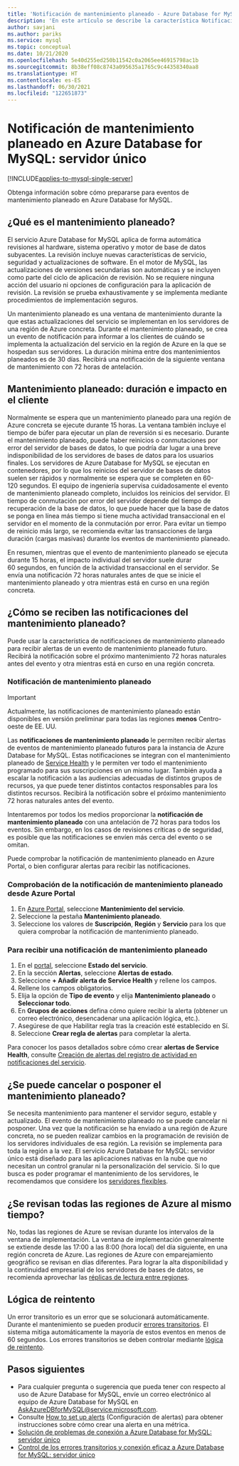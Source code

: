 ```yaml
---
title: 'Notificación de mantenimiento planeado - Azure Database for MySQL: servidor único'
description: 'En este artículo se describe la característica Notificación de mantenimiento planeado en Azure Database for MySQL: servidor único'
author: savjani
ms.author: pariks
ms.service: mysql
ms.topic: conceptual
ms.date: 10/21/2020
ms.openlocfilehash: 5e40d255ed250b11542c0a2065ee46915798ac1b
ms.sourcegitcommit: 8b38eff08c8743a095635a1765c9c44358340aa8
ms.translationtype: HT
ms.contentlocale: es-ES
ms.lasthandoff: 06/30/2021
ms.locfileid: "122651873"
---
```

# <a name="planned-maintenance-notification-in-azure-database-for-mysql---single-server"></a>Notificación de mantenimiento planeado en Azure Database for MySQL: servidor único

[!INCLUDE[applies-to-mysql-single-server](includes/applies-to-mysql-single-server.md)]

Obtenga información sobre cómo prepararse para eventos de mantenimiento planeado en Azure Database for MySQL.

## <a name="what-is-a-planned-maintenance"></a>¿Qué es el mantenimiento planeado?

El servicio Azure Database for MySQL aplica de forma automática revisiones al hardware, sistema operativo y motor de base de datos subyacentes. La revisión incluye nuevas características de servicio, seguridad y actualizaciones de software. En el motor de MySQL, las actualizaciones de versiones secundarias son automáticas y se incluyen como parte del ciclo de aplicación de revisión. No se requiere ninguna acción del usuario ni opciones de configuración para la aplicación de revisión. La revisión se prueba exhaustivamente y se implementa mediante procedimientos de implementación seguros.

Un mantenimiento planeado es una ventana de mantenimiento durante la que estas actualizaciones del servicio se implementan en los servidores de una región de Azure concreta. Durante el mantenimiento planeado, se crea un evento de notificación para informar a los clientes de cuándo se implementa la actualización del servicio en la región de Azure en la que se hospedan sus servidores. La duración mínima entre dos mantenimientos planeados es de 30 días. Recibirá una notificación de la siguiente ventana de mantenimiento con 72 horas de antelación.

## <a name="planned-maintenance---duration-and-customer-impact"></a>Mantenimiento planeado: duración e impacto en el cliente

Normalmente se espera que un mantenimiento planeado para una región de Azure concreta se ejecute durante 15 horas. La ventana también incluye el tiempo de búfer para ejecutar un plan de reversión si es necesario. Durante el mantenimiento planeado, puede haber reinicios o conmutaciones por error del servidor de bases de datos, lo que podría dar lugar a una breve indisponibilidad de los servidores de bases de datos para los usuarios finales. Los servidores de Azure Database for MySQL se ejecutan en contenedores, por lo que los reinicios del servidor de bases de datos suelen ser rápidos y normalmente se espera que se completen en 60-120 segundos. El equipo de ingeniería supervisa cuidadosamente el evento de mantenimiento planeado completo, incluidos los reinicios del servidor. El tiempo de conmutación por error del servidor depende del tiempo de recuperación de la base de datos, lo que puede hacer que la base de datos se ponga en línea más tiempo si tiene mucha actividad transaccional en el servidor en el momento de la conmutación por error. Para evitar un tiempo de reinicio más largo, se recomienda evitar las transacciones de larga duración (cargas masivas) durante los eventos de mantenimiento planeado.

En resumen, mientras que el evento de mantenimiento planeado se ejecuta durante 15 horas, el impacto individual del servidor suele durar 60 segundos, en función de la actividad transaccional en el servidor. Se envía una notificación 72 horas naturales antes de que se inicie el mantenimiento planeado y otra mientras está en curso en una región concreta.

## <a name="how-can-i-get-notified-of-planned-maintenance"></a>¿Cómo se reciben las notificaciones del mantenimiento planeado?

Puede usar la característica de notificaciones de mantenimiento planeado para recibir alertas de un evento de mantenimiento planeado futuro. Recibirá la notificación sobre el próximo mantenimiento 72 horas naturales antes del evento y otra mientras está en curso en una región concreta.

### <a name="planned-maintenance-notification"></a>Notificación de mantenimiento planeado

> [!IMPORTANT]
> Actualmente, las notificaciones de mantenimiento planeado están disponibles en versión preliminar para todas las regiones **menos** Centro-oeste de EE. UU.

Las **notificaciones de mantenimiento planeado** le permiten recibir alertas de eventos de mantenimiento planeado futuros para la instancia de Azure Database for MySQL. Estas notificaciones se integran con el mantenimiento planeado de [Service Health](../service-health/overview.md) y le permiten ver todo el mantenimiento programado para sus suscripciones en un mismo lugar. También ayuda a escalar la notificación a las audiencias adecuadas de distintos grupos de recursos, ya que puede tener distintos contactos responsables para los distintos recursos. Recibirá la notificación sobre el próximo mantenimiento 72 horas naturales antes del evento.

Intentaremos por todos los medios proporcionar la **notificación de mantenimiento planeado** con una antelación de 72 horas para todos los eventos. Sin embargo, en los casos de revisiones críticas o de seguridad, es posible que las notificaciones se envíen más cerca del evento o se omitan.

Puede comprobar la notificación de mantenimiento planeado en Azure Portal, o bien configurar alertas para recibir las notificaciones. 

### <a name="check-planned-maintenance-notification-from-azure-portal"></a>Comprobación de la notificación de mantenimiento planeado desde Azure Portal

1. En [Azure Portal](https://portal.azure.com), seleccione **Mantenimiento del servicio**.
2. Seleccione la pestaña **Mantenimiento planeado**.
3. Seleccione los valores de **Suscripción**, **Región** y **Servicio** para los que quiera comprobar la notificación de mantenimiento planeado. 
   
### <a name="to-receive-planned-maintenance-notification"></a>Para recibir una notificación de mantenimiento planeado

1. En el [portal](https://portal.azure.com), seleccione **Estado del servicio**.
2. En la sección **Alertas**, seleccione **Alertas de estado**.
3. Seleccione **+ Añadir alerta de Service Health** y rellene los campos.
4. Rellene los campos obligatorios. 
5. Elija la opción de **Tipo de evento** y elija **Mantenimiento planeado** o **Seleccionar todo**.
6. En **Grupos de acciones** defina cómo quiere recibir la alerta (obtener un correo electrónico, desencadenar una aplicación lógica, etc.).  
7. Asegúrese de que Habilitar regla tras la creación esté establecido en Sí.
8. Seleccione **Crear regla de alertas** para completar la alerta.

Para conocer los pasos detallados sobre cómo crear **alertas de Service Health**, consulte [Creación de alertas del registro de actividad en notificaciones del servicio](../service-health/alerts-activity-log-service-notifications-portal.md).

## <a name="can-i-cancel-or-postpone-planned-maintenance"></a>¿Se puede cancelar o posponer el mantenimiento planeado?

Se necesita mantenimiento para mantener el servidor seguro, estable y actualizado. El evento de mantenimiento planeado no se puede cancelar ni posponer. Una vez que la notificación se ha enviado a una región de Azure concreta, no se pueden realizar cambios en la programación de revisión de los servidores individuales de esa región. La revisión se implementa para toda la región a la vez. El servicio Azure Database for MySQL: servidor único está diseñado para las aplicaciones nativas en la nube que no necesitan un control granular ni la personalización del servicio. Si lo que busca es poder programar el mantenimiento de los servidores, le recomendamos que considere los [servidores flexibles](./flexible-server/overview.md).

## <a name="are-all-the-azure-regions-patched-at-the-same-time"></a>¿Se revisan todas las regiones de Azure al mismo tiempo?

No, todas las regiones de Azure se revisan durante los intervalos de la ventana de implementación. La ventana de implementación generalmente se extiende desde las 17:00 a las 8:00 (hora local) del día siguiente, en una región concreta de Azure. Las regiones de Azure con emparejamiento geográfico se revisan en días diferentes. Para lograr la alta disponibilidad y la continuidad empresarial de los servidores de bases de datos, se recomienda aprovechar las [réplicas de lectura entre regiones](./concepts-read-replicas.md#cross-region-replication).

## <a name="retry-logic"></a>Lógica de reintento

Un error transitorio es un error que se solucionará automáticamente. Durante el mantenimiento se pueden producir [errores transitorios](./concepts-connectivity.md#transient-errors). El sistema mitiga automáticamente la mayoría de estos eventos en menos de 60 segundos. Los errores transitorios se deben controlar mediante [lógica de reintento](./concepts-connectivity.md#handling-transient-errors).


## <a name="next-steps"></a>Pasos siguientes

- Para cualquier pregunta o sugerencia que pueda tener con respecto al uso de Azure Database for MySQL, envíe un correo electrónico al equipo de Azure Database for MySQL en AskAzureDBforMySQL@service.microsoft.com.
- Consulte [How to set up alerts](howto-alert-on-metric.md) (Configuración de alertas) para obtener instrucciones sobre cómo crear una alerta en una métrica.
- [Solución de problemas de conexión a Azure Database for MySQL: servidor único](howto-troubleshoot-common-connection-issues.md)
- [Control de los errores transitorios y conexión eficaz a Azure Database for MySQL: servidor único](concepts-connectivity.md)
